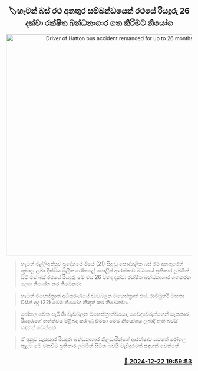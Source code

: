 <p align='center'><b><h2 align='center' title='Driver of Hatton bus accident remanded for up to 26 months'>🏷හැටන් බස් රථ අනතුර සම්බන්ධයෙන් රථයේ රියදුරු 26 දක්වා රක්ෂිත බන්ධනාගාර ගත කිරීමට නියෝග</h2></b></p>
<p align='center'><img src='https://helakuru.sgp1.cdn.digitaloceanspaces.com/esana/images/lib/court-gg.jpg' width='600' alt='Driver of Hatton bus accident remanded for up to 26 months'></p>

> හැටන් මල්ලිඅප්පුව ප්‍රදේශයේ ඊයේ (21) සිදු වූ පෞද්ගලික බස් රථ අනතුරෙන් තුවාල ලබා දික්ඔය මූලික රෝහලේ පොලිස් ආරක්ෂාව මධ්‍යයේ ප්‍රතිකාර ලබමින් සිටි එම බස් රථයේ රියදුරු මේ මස 26 වනදා දක්වා රක්ෂිත බන්ධනාගාර ගතකරන ලෙස නියෝග කර තිබෙනවා.

> හැටන් මහෙස්ත්‍රාත් අධිකරණයේ වැඩබලන මහෙස්ත්‍රාත් එස්. රාම්මුර්ති මහතා විසින් අද (22) මෙම නියෝග නිකුත් කර තිබෙනවා.

> රෝහල වෙත පැමිණි වැඩබලන මහෙස්ත්‍රාත්වරයා, වෛද්‍යවරුන්ගෙන් සැකකාර රියදුරුගේ තත්ත්වය පිළිබද කරුණු විමසා මෙම නියෝගය ලබාදී ඇති බවයි සඳහන් වෙන්නේ.

> ඒ අනුව සැකකාර රියදුරා බන්ධනාගාර නිලධාරින්ගේ ආරක්ෂාව යටතේ රෝහල තුළම මේ වනවිට ප්‍රතිකාර ලබමින් සිටින බවයි වැඩිදුරටත් සඳහන් වෙන්නේ.



<h3 align='right'><a href='https://www.helakuru.lk/esana/p/106057/'>📅 2024-12-22 19:59:53</a></h3>
